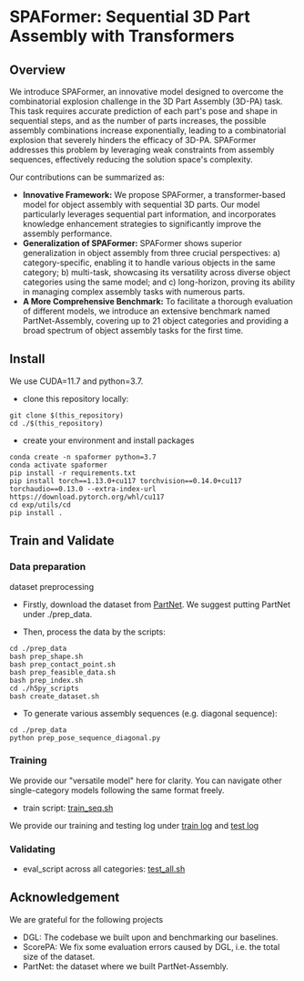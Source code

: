 # SPAFormer: Sequential 3D Part Assembly with Transformers

## Overview

We introduce SPAFormer, an innovative model designed to overcome the combinatorial explosion challenge in the 3D Part Assembly (3D-PA) task.
This task requires accurate prediction of each part's pose and shape in sequential steps, and as the number of parts increases, the possible assembly combinations increase exponentially, leading to a combinatorial explosion that severely hinders the efficacy of 3D-PA.
SPAFormer addresses this problem by leveraging weak constraints from assembly sequences, effectively reducing the solution space's complexity. 

Our contributions can be summarized as:
- **Innovative Framework:**
    We propose SPAFormer, a transformer-based model for object assembly with sequential 3D parts. Our model particularly leverages sequential part information, and incorporates knowledge enhancement strategies to significantly improve the assembly performance.
- **Generalization of SPAFormer:** 
    SPAFormer shows superior generalization in object assembly from three crucial perspectives: a) category-specific, enabling it to handle various objects in the same category; b) multi-task, showcasing its versatility across diverse object categories using the same model;  and c) long-horizon, proving its ability in managing complex assembly tasks with numerous parts.
- **A More Comprehensive Benchmark:**
    To facilitate a thorough evaluation of different models, we introduce an extensive benchmark named PartNet-Assembly, covering up to 21 object categories and providing a broad spectrum of object assembly tasks for the first time.

## Install
We use CUDA=11.7 and python=3.7.

- clone this repository locally:
```
git clone $(this_repository)
cd ./$(this_repository)
```

- create your environment and install packages
```
conda create -n spaformer python=3.7
conda activate spaformer
pip install -r requirements.txt
pip install torch==1.13.0+cu117 torchvision==0.14.0+cu117 torchaudio==0.13.0 --extra-index-url https://download.pytorch.org/whl/cu117
cd exp/utils/cd
pip install .
```

## Train and Validate

### Data preparation

dataset preprocessing
- Firstly, download the dataset from [PartNet](https://docs.google.com/forms/d/e/1FAIpQLSetsP7aj-Hy0gvP2FxRT3aTIrc_IMqSqR-5Xl8P3x2awDkQbw/viewform). We suggest putting PartNet under ./prep_data.

- Then, process the data by the scripts:
```
cd ./prep_data
bash prep_shape.sh
bash prep_contact_point.sh
bash prep_feasible_data.sh
bash prep_index.sh
cd ./h5py_scripts
bash create_dataset.sh
```

- To generate various assembly sequences (e.g. diagonal sequence):
```
cd ./prep_data
python prep_pose_sequence_diagonal.py
```

### Training
We provide our "versatile model" here for clarity. You can navigate other single-category models following the same format freely.
- train script: [train_seq.sh](exps/rope_augmented_encoder/scripts/all_in_one/train_seq.sh)

We provide our training and testing log under [train log](exps/rope_augmented_encoder/logs/train_log.txt) and [test log](exps/rope_augmented_encoder/logs/test_log.txt)

### Validating
- eval_script across all categories: [test_all.sh](exps/rope_augmented_encoder/scripts/all_in_one/test_all.sh)

## Acknowledgement

We are grateful for the following projects
- DGL: The codebase we built upon and benchmarking our baselines.
- ScorePA: We fix some evaluation errors caused by DGL, i.e. the total size of the dataset.
- PartNet: the dataset where we built PartNet-Assembly.